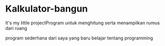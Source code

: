 # Kalkulator-bangun
It's my little projectProgram untuk menghitung serta menampilkan rumus dari ruang

program sederhana dari saya yang baru belajar tentang programming
